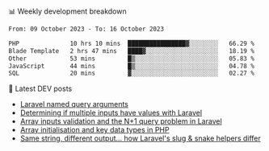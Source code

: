 📊 Weekly development breakdown
<!--START_SECTION:waka-->

```txt
From: 09 October 2023 - To: 16 October 2023

PHP              10 hrs 10 mins  ████████████████▓░░░░░░░░   66.29 %
Blade Template   2 hrs 47 mins   ████▓░░░░░░░░░░░░░░░░░░░░   18.19 %
Other            53 mins         █▒░░░░░░░░░░░░░░░░░░░░░░░   05.83 %
JavaScript       44 mins         █▒░░░░░░░░░░░░░░░░░░░░░░░   04.78 %
SQL              20 mins         ▓░░░░░░░░░░░░░░░░░░░░░░░░   02.27 %
```

<!--END_SECTION:waka-->

📕 Latest DEV posts
<!-- BLOG-POST-LIST:START -->
- [Laravel named query arguments](https://dev.to/michaelvickersuk/laravel-named-query-arguments-28kd)
- [Determining if multiple inputs have values with Laravel](https://dev.to/michaelvickersuk/determining-if-multiple-inputs-have-values-with-laravel-km6)
- [Array inputs validation and the N+1 query problem in Laravel](https://dev.to/michaelvickersuk/array-inputs-validation-and-the-n1-query-problem-in-laravel-2agb)
- [Array initialisation and key data types in PHP](https://dev.to/michaelvickersuk/array-initialisation-and-key-data-types-in-php-1e5b)
- [Same string, different output... how Laravel&#39;s slug &amp; snake helpers differ](https://dev.to/michaelvickersuk/same-string-different-output-how-laravels-slug-snake-helpers-differ-1ccj)
<!-- BLOG-POST-LIST:END -->
